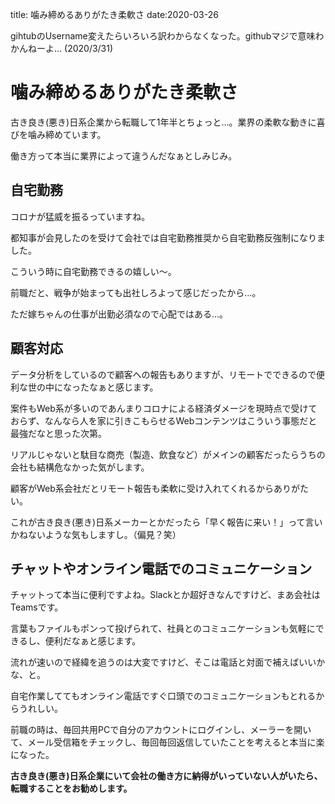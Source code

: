 title: 噛み締めるありがたき柔軟さ
date:2020-03-26

gihtubのUsername変えたらいろいろ訳わからなくなった。githubマジで意味わかんねーよ… (2020/3/31)
# 噛み締めるありがたき柔軟さ
古き良き(悪き)日系企業から転職して1年半とちょっと…。業界の柔軟な動きに喜びを噛み締めています。

働き方って本当に業界によって違うんだなぁとしみじみ。
## 自宅勤務
コロナが猛威を振るっていますね。

都知事が会見したのを受けて会社では自宅勤務推奨から自宅勤務反強制になりました。

こういう時に自宅勤務できるの嬉しい～。

前職だと、戦争が始まっても出社しろよって感じだったから…。

ただ嫁ちゃんの仕事が出勤必須なので心配ではある…。
## 顧客対応
データ分析をしているので顧客への報告もありますが、リモートでできるので便利な世の中になったなぁと感じます。

案件もWeb系が多いのであんまりコロナによる経済ダメージを現時点で受けておらず、なんなら人を家に引きこもらせるWebコンテンツはこういう事態だと最強だなと思った次第。

リアルじゃないと駄目な商売（製造、飲食など）がメインの顧客だったらうちの会社も結構危なかった気がします。

顧客がWeb系会社だとリモート報告も柔軟に受け入れてくれるからありがたい。

これが古き良き(悪き)日系メーカーとかだったら「早く報告に来い！」って言いかねないような気もしますし。（偏見？笑）
## チャットやオンライン電話でのコミュニケーション
チャットって本当に便利ですよね。Slackとか超好きなんですけど、まあ会社はTeamsです。

言葉もファイルもポンって投げられて、社員とのコミュニケーションも気軽にできるし、便利だなぁと感じます。

流れが速いので経緯を追うのは大変ですけど、そこは電話と対面で補えばいいかな、と。

自宅作業しててもオンライン電話ですぐ口頭でのコミュニケーションもとれるからうれしい。

前職の時は、毎回共用PCで自分のアカウントにログインし、メーラーを開いて、メール受信箱をチェックし、毎回毎回返信していたことを考えると本当に楽になった。


  **古き良き(悪き)日系企業にいて会社の働き方に納得がいっていない人がいたら、転職することをお勧めします。**

